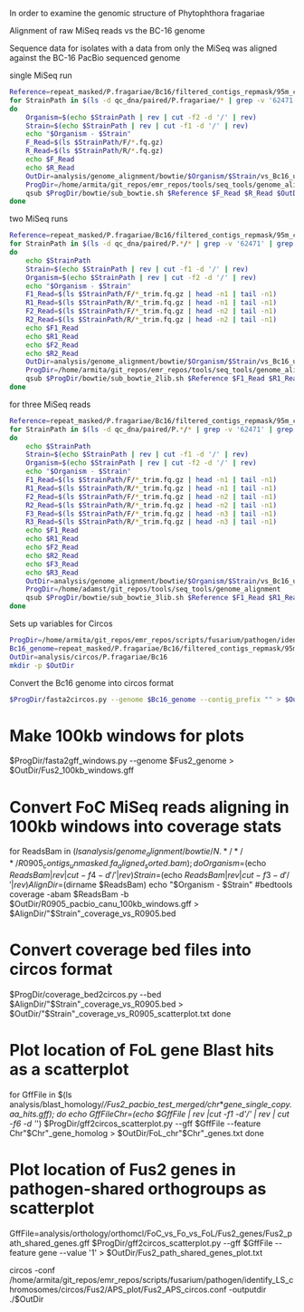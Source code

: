 In order to examine the genomic structure of Phytophthora fragariae

Alignment of raw MiSeq reads vs the BC-16 genome

Sequence data for isolates with a data from only the MiSeq was aligned against the BC-16 PacBio sequenced genome

single MiSeq run

```bash
Reference=repeat_masked/P.fragariae/Bc16/filtered_contigs_repmask/95m_contigs_unmasked.fa
for StrainPath in $(ls -d qc_dna/paired/P.fragariae/* | grep -v '62471' | grep -v 'Bc16' | grep -v 'Nov71' | grep -v 'Bc1' | grep -v 'Nov9')
do
    Organism=$(echo $StrainPath | rev | cut -f2 -d '/' | rev)
    Strain=$(echo $StrainPath | rev | cut -f1 -d '/' | rev)
    echo "$Organism - $Strain"
    F_Read=$(ls $StrainPath/F/*.fq.gz)
    R_Read=$(ls $StrainPath/R/*.fq.gz)
    echo $F_Read
    echo $R_Read
    OutDir=analysis/genome_alignment/bowtie/$Organism/$Strain/vs_Bc16_unmasked_max1200
    ProgDir=/home/armita/git_repos/emr_repos/tools/seq_tools/genome_alignment
    qsub $ProgDir/bowtie/sub_bowtie.sh $Reference $F_Read $R_Read $OutDir $Strain
done
```

two MiSeq runs

```bash
Reference=repeat_masked/P.fragariae/Bc16/filtered_contigs_repmask/95m_contigs_unmasked.fa
for StrainPath in $(ls -d qc_dna/paired/P.*/* | grep -v '62471' | grep -v 'Bc16' | grep -v 'SCRP245_v2' | grep -v 'ONT3' | grep -v 'A4' | grep -v 'Bc23' | grep -v 'Nov27' | grep -v 'Nov5' | grep -v 'Nov77' | grep -v 'Bc1' | grep -v 'Nov9')
do
    echo $StrainPath
    Strain=$(echo $StrainPath | rev | cut -f1 -d '/' | rev)
    Organism=$(echo $StrainPath | rev | cut -f2 -d '/' | rev)
    echo "$Organism - $Strain"
    F1_Read=$(ls $StrainPath/F/*_trim.fq.gz | head -n1 | tail -n1)
    R1_Read=$(ls $StrainPath/R/*_trim.fq.gz | head -n1 | tail -n1)
    F2_Read=$(ls $StrainPath/F/*_trim.fq.gz | head -n2 | tail -n1)
    R2_Read=$(ls $StrainPath/R/*_trim.fq.gz | head -n2 | tail -n1)
    echo $F1_Read
    echo $R1_Read
    echo $F2_Read
    echo $R2_Read
    OutDir=analysis/genome_alignment/bowtie/$Organism/$Strain/vs_Bc16_unmasked_max1200
    ProgDir=/home/armita/git_repos/emr_repos/tools/seq_tools/genome_alignment
    qsub $ProgDir/bowtie/sub_bowtie_2lib.sh $Reference $F1_Read $R1_Read $F2_Read $R2_Read $OutDir $Strain
done
```

for three MiSeq reads

```bash
Reference=repeat_masked/P.fragariae/Bc16/filtered_contigs_repmask/95m_contigs_unmasked.fa
for StrainPath in $(ls -d qc_dna/paired/P.*/* | grep -v '62471' | grep -v 'Bc16' | grep -v 'SCRP245_v2' | grep -v 'ONT3' | grep -v 'A4' | grep -v 'Bc23' | grep -v 'Nov27' | grep -v 'Nov5' | grep -v 'Nov77' | grep -v 'Nov71')
do
    echo $StrainPath
    Strain=$(echo $StrainPath | rev | cut -f1 -d '/' | rev)
    Organism=$(echo $StrainPath | rev | cut -f2 -d '/' | rev)
    echo "$Organism - $Strain"
    F1_Read=$(ls $StrainPath/F/*_trim.fq.gz | head -n1 | tail -n1)
    R1_Read=$(ls $StrainPath/R/*_trim.fq.gz | head -n1 | tail -n1)
    F2_Read=$(ls $StrainPath/F/*_trim.fq.gz | head -n2 | tail -n1)
    R2_Read=$(ls $StrainPath/R/*_trim.fq.gz | head -n2 | tail -n1)
    F3_Read=$(ls $StrainPath/F/*_trim.fq.gz | head -n3 | tail -n1)
    R3_Read=$(ls $StrainPath/R/*_trim.fq.gz | head -n3 | tail -n1)
    echo $F1_Read
    echo $R1_Read
    echo $F2_Read
    echo $R2_Read
    echo $F3_Read
    echo $R3_Read
    OutDir=analysis/genome_alignment/bowtie/$Organism/$Strain/vs_Bc16_unmasked_max1200
    ProgDir=/home/adamst/git_repos/tools/seq_tools/genome_alignment
    qsub $ProgDir/bowtie/sub_bowtie_3lib.sh $Reference $F1_Read $R1_Read $F2_Read $R2_Read $F3_Read $R3_Read $OutDir $Strain
done
```

Sets up variables for Circos

```bash
ProgDir=/home/armita/git_repos/emr_repos/scripts/fusarium/pathogen/identify_LS_chromosomes/circos/
Bc16_genome=repeat_masked/P.fragariae/Bc16/filtered_contigs_repmask/95m_contigs_unmasked.fa
OutDir=analysis/circos/P.fragariae/Bc16
mkdir -p $OutDir
```

Convert the Bc16 genome into circos format

```bash
$ProgDir/fasta2circos.py --genome $Bc16_genome --contig_prefix "" > $OutDir/Bc16_genome.txt
```

# Make 100kb windows for plots
$ProgDir/fasta2gff_windows.py --genome $Fus2_genome > $OutDir/Fus2_100kb_windows.gff

# Convert FoC MiSeq reads aligning in 100kb windows into coverage stats
for ReadsBam in $(ls analysis/genome_alignment/bowtie/N.*/*/*/R0905_contigs_unmasked.fa_aligned_sorted.bam); do
Organism=$(echo $ReadsBam | rev | cut -f4 -d '/' | rev)
Strain=$(echo $ReadsBam | rev | cut -f3 -d '/' | rev)
AlignDir=$(dirname $ReadsBam)
echo "$Organism - $Strain"
#bedtools coverage -abam $ReadsBam -b $OutDir/R0905_pacbio_canu_100kb_windows.gff > $AlignDir/"$Strain"_coverage_vs_R0905.bed

# Convert coverage bed files into circos format
$ProgDir/coverage_bed2circos.py --bed $AlignDir/"$Strain"_coverage_vs_R0905.bed > $OutDir/"$Strain"_coverage_vs_R0905_scatterplot.txt
done

# Plot location of FoL gene Blast hits as a scatterplot
for GffFile in $(ls analysis/blast_homology/*/Fus2_pacbio_test_merged/*_chr_*_gene_single_copy.aa_hits.gff); do
echo $GffFile
Chr=$(echo $GffFile | rev |cut -f1 -d'/' | rev | cut -f6 -d '_')
$ProgDir/gff2circos_scatterplot.py --gff $GffFile --feature Chr"$Chr"_gene_homolog > $OutDir/FoL_chr"$Chr"_genes.txt
done

# Plot location of Fus2 genes in pathogen-shared orthogroups as scatterplot
GffFile=analysis/orthology/orthomcl/FoC_vs_Fo_vs_FoL/Fus2_genes/Fus2_path_shared_genes.gff
$ProgDir/gff2circos_scatterplot.py --gff $GffFile --feature gene --value '1' > $OutDir/Fus2_path_shared_genes_plot.txt

circos -conf /home/armita/git_repos/emr_repos/scripts/fusarium/pathogen/identify_LS_chromosomes/circos/Fus2/APS_plot/Fus2_APS_circos.conf -outputdir ./$OutDir
```

